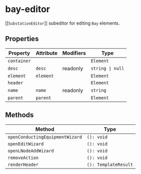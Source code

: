 # bay-editor

[[`SubstationEditor`]] subeditor for editing `Bay` elements.

## Properties

| Property    | Attribute | Modifiers | Type             |
|-------------|-----------|-----------|------------------|
| `container` |           |           | `Element`        |
| `desc`      | `desc`    | readonly  | `string \| null` |
| `element`   | `element` |           | `Element`        |
| `header`    |           |           | `Element`        |
| `name`      | `name`    | readonly  | `string`         |
| `parent`    | `parent`  |           | `Element`        |

## Methods

| Method                          | Type                 |
|---------------------------------|----------------------|
| `openConductingEquipmentWizard` | `(): void`           |
| `openEditWizard`                | `(): void`           |
| `openLNodeAddWizard`            | `(): void`           |
| `removeAction`                  | `(): void`           |
| `renderHeader`                  | `(): TemplateResult` |
